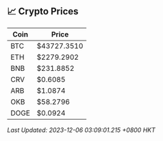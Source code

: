 ## 📈 Crypto Prices

| Coin | Price |
| ---- | ----- |
| BTC | $43727.3510 |
| ETH | $2279.2902 |
| BNB | $231.8852 |
| CRV | $0.6085 |
| ARB | $1.0874 |
| OKB | $58.2796 |
| DOGE | $0.0924 |

_Last Updated: 2023-12-06 03:09:01.215 +0800 HKT_